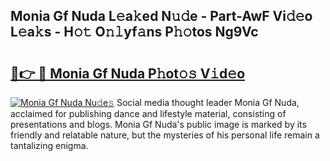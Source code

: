 ## Monia Gf Nuda L𝚎a𝚔ed N𝚞𝚍e - Part-AwF Vi𝚍𝚎o L𝚎a𝚔s - H𝚘𝚝 O𝚗𝚕yf𝚊ns P𝚑𝚘tos Ng9Vc

# <h2><a href="http://kfcdz3.oniu.top/?m=Monia+Gf+Nuda">🔗👉 🔴 Monia Gf Nuda P𝚑ot𝚘𝚜 V𝚒d𝚎o</a></h2>

[![Monia Gf Nuda Nu𝚍e𝚜](https://i.imgur.com/0qMVB7G.gif)](http://kfcdz3.oniu.top/?m=Monia+Gf+Nuda)
Social media thought leader Monia Gf Nuda, acclaimed for publishing dance and lifestyle material, consisting of presentations and blogs. Monia Gf Nuda's public image is marked by its friendly and relatable nature, but the mysteries of his personal life remain a tantalizing enigma.  
